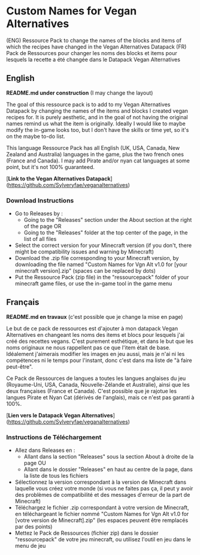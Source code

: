 # Custom Names for Vegan Alternatives
(ENG) Ressource Pack to change the names of the blocks and items of which the recipes have changed in the Vegan Alternatives Datapack
(FR) Pack de Ressources pour changer les noms des blocks et items pour lesquels la recette a été changée dans le Datapack Vegan Alternatives

## English
**README.md under construction** (I may change the layout)

The goal of this ressource pack is to add to my Vegan Alternatives Datapack by changing the names of the items and blocks I created vegan recipes for. It is purely aesthetic, and in the goal of not having the original names remind us what the item is originally. Ideally I would like to maybe modify the in-game looks too, but I don't have the skills or time yet, so it's on the maybe to-do list.

This language Ressource Pack has all English (UK, USA, Canada, New Zealand and Australia) languages in the game, plus the two french ones (France and Canada). I may add Pirate and/or nyan cat languages at some point, but it's not 100% guaranteed.

[**Link to the Vegan Alternatives Datapack**] (https://github.com/Sylveryfae/veganalternatives)

### Download Instructions
- Go to Releases by :
   - Going to the "Releases" section under the About section at the right of the page OR
   - Going to the "Releases" folder at the top center of the page, in the list of all files
- Select the correct version for your Minecraft version (if you don't, there might be compatibility issues and warning by Minecraft)
- Download the .zip file corresponding to your Minecraft version, by downloading the file named "Custom Names for Vgn Alt v1.0 for [your minecraft version].zip" (spaces can be replaced by dots)
- Put the Ressource Pack (zip file) in the "ressourcepack" folder of your minecraft game files, or use the in-game tool in the game menu

## Français
**README.md en travaux** (c'est possible que je change la mise en page)

Le but de ce pack de ressources est d'ajouter à mon datapack Vegan Alternatives en changeant les noms des items et blocs pour lesquels j'ai créé des recettes vegans. C'est purement esthétique, et dans le but que les noms originaux ne nous rappellent pas ce que l'item était de base. Idéalement j'aimerais modifier les images en jeu aussi, mais je n'ai ni les compétences ni le temps pour l'instant, donc c'est dans ma liste de "à faire peut-être".

Ce Pack de Ressources de langues a toutes les langues anglaises du jeu (Royaume-Uni, USA, Canada, Nouvelle-Zélande et Australie), ainsi que les deux françaises (France et Canada). C'est possible que je rajotue les langues Pirate et Nyan Cat (dérivés de l'anglais), mais ce n'est pas garanti à 100%.

[**Lien vers le Datapack Vegan Alternatives**] (https://github.com/Sylveryfae/veganalternatives)

### Instructions de Téléchargement
- Allez dans Releases en :
   - Allant dans la section "Releases" sous la section About à droite de la page OU
   - Allant dans le dossier "Releases" en haut au centre de la page, dans la liste de tous les fichiers
- Sélectionnez la version correspondant à la version de Minecraft dans laquelle vous créez votre monde (si vous ne faites pas ça, il peut y avoir des problèmes de compatibilité et des messages d'erreur de la part de Minecraft)
- Téléchargez le fichier .zip correspondant à votre version de Minecraft, en téléchargeant le fichier nommé "Custom Names for Vgn Alt v1.0 for [votre version de Minecraft].zip" (les espaces peuvent être remplacés par des points)
- Mettez le Pack de Ressources (fichier zip) dans le dossier "ressourcepack" de votre jeu minecraft, ou utilisez l'outil en jeu dans le menu de jeu